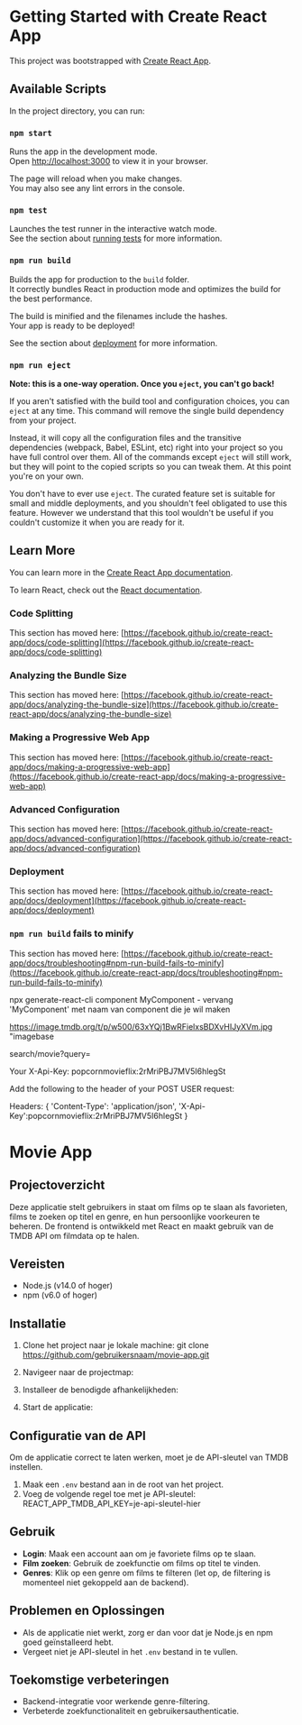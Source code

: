 # Getting Started with Create React App

This project was bootstrapped with [Create React App](https://github.com/facebook/create-react-app).

## Available Scripts

In the project directory, you can run:

### `npm start`

Runs the app in the development mode.\
Open [http://localhost:3000](http://localhost:3000) to view it in your browser.

The page will reload when you make changes.\
You may also see any lint errors in the console.

### `npm test`

Launches the test runner in the interactive watch mode.\
See the section about [running tests](https://facebook.github.io/create-react-app/docs/running-tests) for more information.

### `npm run build`

Builds the app for production to the `build` folder.\
It correctly bundles React in production mode and optimizes the build for the best performance.

The build is minified and the filenames include the hashes.\
Your app is ready to be deployed!

See the section about [deployment](https://facebook.github.io/create-react-app/docs/deployment) for more information.

### `npm run eject`

**Note: this is a one-way operation. Once you `eject`, you can't go back!**

If you aren't satisfied with the build tool and configuration choices, you can `eject` at any time. This command will remove the single build dependency from your project.

Instead, it will copy all the configuration files and the transitive dependencies (webpack, Babel, ESLint, etc) right into your project so you have full control over them. All of the commands except `eject` will still work, but they will point to the copied scripts so you can tweak them. At this point you're on your own.

You don't have to ever use `eject`. The curated feature set is suitable for small and middle deployments, and you shouldn't feel obligated to use this feature. However we understand that this tool wouldn't be useful if you couldn't customize it when you are ready for it.

## Learn More

You can learn more in the [Create React App documentation](https://facebook.github.io/create-react-app/docs/getting-started).

To learn React, check out the [React documentation](https://reactjs.org/).

### Code Splitting

This section has moved here: [https://facebook.github.io/create-react-app/docs/code-splitting](https://facebook.github.io/create-react-app/docs/code-splitting)

### Analyzing the Bundle Size

This section has moved here: [https://facebook.github.io/create-react-app/docs/analyzing-the-bundle-size](https://facebook.github.io/create-react-app/docs/analyzing-the-bundle-size)

### Making a Progressive Web App

This section has moved here: [https://facebook.github.io/create-react-app/docs/making-a-progressive-web-app](https://facebook.github.io/create-react-app/docs/making-a-progressive-web-app)

### Advanced Configuration

This section has moved here: [https://facebook.github.io/create-react-app/docs/advanced-configuration](https://facebook.github.io/create-react-app/docs/advanced-configuration)

### Deployment

This section has moved here: [https://facebook.github.io/create-react-app/docs/deployment](https://facebook.github.io/create-react-app/docs/deployment)

### `npm run build` fails to minify

This section has moved here: [https://facebook.github.io/create-react-app/docs/troubleshooting#npm-run-build-fails-to-minify](https://facebook.github.io/create-react-app/docs/troubleshooting#npm-run-build-fails-to-minify)

npx generate-react-cli component MyComponent - vervang 'MyComponent' met naam van component die je wil maken

https://image.tmdb.org/t/p/w500/63xYQj1BwRFielxsBDXvHIJyXVm.jpg "imagebase

search/movie?query=

Your X-Api-Key: popcornmovieflix:2rMriPBJ7MV5I6hlegSt

Add the following to the header of your POST USER request:

Headers: {
    'Content-Type': 'application/json',
    'X-Api-Key':popcornmovieflix:2rMriPBJ7MV5I6hlegSt
}

# Movie App

## Projectoverzicht
Deze applicatie stelt gebruikers in staat om films op te slaan als favorieten, films te zoeken op titel en genre, en hun persoonlijke voorkeuren te beheren. De frontend is ontwikkeld met React en maakt gebruik van de TMDB API om filmdata op te halen.

## Vereisten
- Node.js (v14.0 of hoger)
- npm (v6.0 of hoger)

## Installatie
1. Clone het project naar je lokale machine:
git clone https://github.com/gebruikersnaam/movie-app.git

2. Navigeer naar de projectmap:
3. Installeer de benodigde afhankelijkheden:
4. Start de applicatie:


## Configuratie van de API
Om de applicatie correct te laten werken, moet je de API-sleutel van TMDB instellen.

1. Maak een `.env` bestand aan in de root van het project.
2. Voeg de volgende regel toe met je API-sleutel:
REACT_APP_TMDB_API_KEY=je-api-sleutel-hier


## Gebruik
- **Login**: Maak een account aan om je favoriete films op te slaan.
- **Film zoeken**: Gebruik de zoekfunctie om films op titel te vinden.
- **Genres**: Klik op een genre om films te filteren (let op, de filtering is momenteel niet gekoppeld aan de backend).

## Problemen en Oplossingen
- Als de applicatie niet werkt, zorg er dan voor dat je Node.js en npm goed geïnstalleerd hebt.
- Vergeet niet je API-sleutel in het `.env` bestand in te vullen.

## Toekomstige verbeteringen
- Backend-integratie voor werkende genre-filtering.
- Verbeterde zoekfunctionaliteit en gebruikersauthenticatie.


